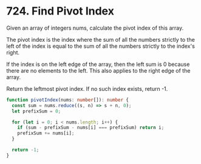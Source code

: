 # 724. Find Pivot Index

Given an array of integers nums, calculate the pivot index of this array.

The pivot index is the index where the sum of all the numbers strictly to the left of the index is equal to the sum of all the numbers strictly to the index's right.

If the index is on the left edge of the array, then the left sum is 0 because there are no elements to the left. This also applies to the right edge of the array.

Return the leftmost pivot index. If no such index exists, return -1.

```ts
function pivotIndex(nums: number[]): number {
  const sum = nums.reduce((s, n) => s + n, 0);
  let prefixSum = 0;

  for (let i = 0; i < nums.length; i++) {
    if (sum - prefixSum - nums[i] === prefixSum) return i;
    prefixSum += nums[i];
  }

  return -1;
}
```
